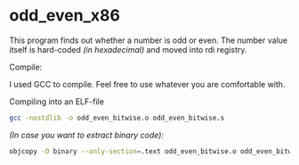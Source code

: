 # odd_even_x86

This program finds out whether a number is odd or even. 
The number value itself is hard-coded <i>(in hexadecimal)</i> and moved into rdi registry. 

Compile:

I used GCC to compile. 
Feel free to use whatever you are comfortable with.

Compiling into an ELF-file
```sh
gcc -nostdlib -o odd_even_bitwise.o odd_even_bitwise.s
```

<i> (In case you want to extract binary code): </i>
```sh
objcopy -O binary --only-section=.text odd_even_bitwise.o odd_even_bitwise.bin
```


